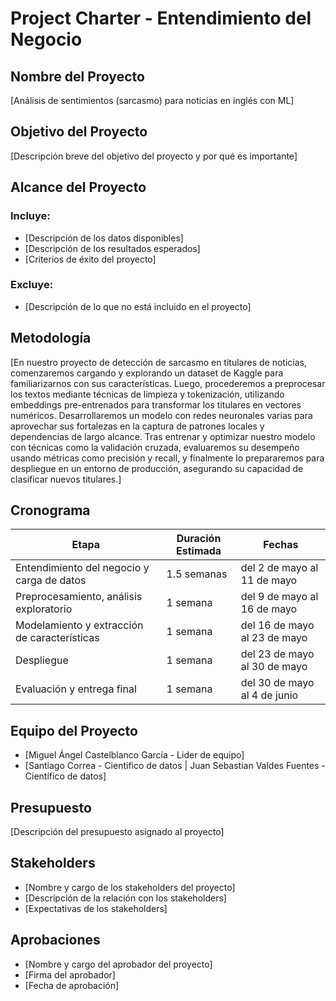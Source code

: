 # Project Charter - Entendimiento del Negocio

## Nombre del Proyecto

[Análisis de sentimientos (sarcasmo) para noticias en inglés con ML]

## Objetivo del Proyecto

[Descripción breve del objetivo del proyecto y por qué es importante]

## Alcance del Proyecto

### Incluye:

- [Descripción de los datos disponibles]
- [Descripción de los resultados esperados]
- [Criterios de éxito del proyecto]

### Excluye:

- [Descripción de lo que no está incluido en el proyecto]

## Metodología

[En nuestro proyecto de detección de sarcasmo en titulares de noticias, comenzaremos cargando y explorando un dataset de Kaggle para familiarizarnos con sus características. Luego, procederemos a preprocesar los textos mediante técnicas de limpieza y tokenización, utilizando embeddings pre-entrenados para transformar los titulares en vectores numéricos. Desarrollaremos un modelo con redes neuronales varias para aprovechar sus fortalezas en la captura de patrones locales y dependencias de largo alcance. Tras entrenar y optimizar nuestro modelo con técnicas como la validación cruzada, evaluaremos su desempeño usando métricas como precisión y recall, y finalmente lo prepararemos para despliegue en un entorno de producción, asegurando su capacidad de clasificar nuevos titulares.]

## Cronograma

| Etapa | Duración Estimada | Fechas |
|------|---------|-------|
| Entendimiento del negocio y carga de datos | 1.5 semanas | del 2 de mayo al 11 de mayo |
| Preprocesamiento, análisis exploratorio | 1 semana | del 9 de mayo al 16 de mayo |
| Modelamiento y extracción de características | 1 semana | del 16 de mayo al 23 de mayo |
| Despliegue | 1 semana | del 23 de mayo al 30 de mayo |
| Evaluación y entrega final | 1 semana | del 30 de mayo al 4 de junio |

## Equipo del Proyecto

- [Miguel Ángel Castelblanco García - Lider de equipo]
- [Santiago Correa - Cientifico de datos   |  Juan Sebastian Valdes Fuentes - Científico de datos]

## Presupuesto

[Descripción del presupuesto asignado al proyecto]

## Stakeholders

- [Nombre y cargo de los stakeholders del proyecto]
- [Descripción de la relación con los stakeholders]
- [Expectativas de los stakeholders]

## Aprobaciones

- [Nombre y cargo del aprobador del proyecto]
- [Firma del aprobador]
- [Fecha de aprobación]
